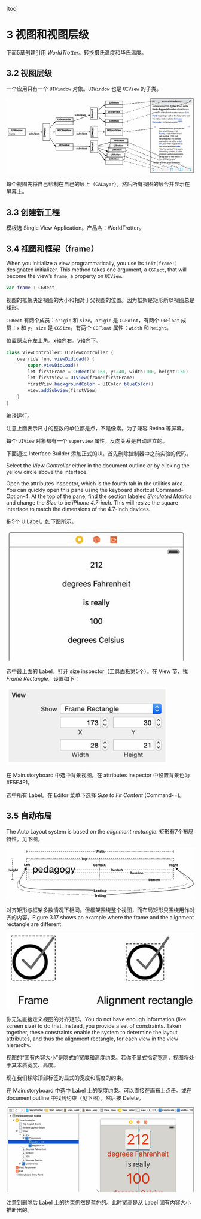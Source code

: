 [toc]

# 3 视图和视图层级

下面5章创建引用 *WorldTrotter*。转换摄氏温度和华氏温度。

## 3.2 视图层级

一个应用只有一个 `UIWindow` 对象。`UIWindow` 也是 `UIView` 的子类。

![](img/f3-2.png)

每个视图先将自己绘制在自己的层上（`CALayer`）。然后所有视图的层合并显示在屏幕上。

## 3.3 创建新工程

模板选 Single View Application。产品名：WorldTrotter。

## 3.4 视图和框架（frame）

When you initialize a view programmatically, you use its `init(frame:)` designated initializer. This method takes one argument, a `CGRect`, that will become the view’s `frame`, a property on `UIView`.

```swift
var frame : CGRect
```

视图的框架决定视图的大小和相对于父视图的位置。因为框架是矩形所以视图总是矩形。

`CGRect` 有两个成员：`origin` 和 `size`。`origin` 是 `CGPoint`，有两个 `CGFloat` 成员：`x` 和 `y`。`size` 是 `CGSize`，有两个 `CGFloat` 属性：`width` 和 `height`。

位置原点在左上角。x轴向右。y轴向下。

```java
class ViewController: UIViewController {
	override func viewDidLoad() {
		super.viewDidLoad()
		let firstFrame = CGRect(x:160, y:240, width:100, height:150)
		let firstView = UIView(frame:firstFrame)
		firstView.backgroundColor = UIColor.blueColor()
		view.addSubview(firstView)
	}
}
```

编译运行。

注意上面表示尺寸的整数的单位都是点，不是像素。为了兼容 Retina 等屏幕。

每个 `UIView` 对象都有一个 `superview` 属性。反向关系是自动建立的。

下面通过 Interface Builder 添加正式的UI。首先删除控制器中之前实验的代码。

Select the *View Controller* either in the document outline or by clicking the yellow circle above the interface.

Open the attributes inspector, which is the fourth tab in the utilities area. You can quickly open this pane using the keyboard shortcut Command-Option-4. At the top of the pane, find the section labeled *Simulated Metrics* and change the *Size* to be *iPhone 4.7-inch*. This will resize the square interface to match the dimensions of the 4.7-inch devices.

拖5个 UILabel。如下图所示。

![](img/f3-11.png)

选中最上面的 Label。打开 size inspector（工具面板第5个）。在 View 节，找 *Frame Rectangle*。设置如下：

![](img/f3-12.png)

在 Main.storyboard 中选中背景视图。在 attributes inspector 中设置背景色为 #F5F4F1。

选中所有 Label。在 Editor 菜单下选择 *Size to Fit Content* (Command-=)。

## 3.5 自动布局

The Auto Layout system is based on the *alignment rectangle*. 矩形有7个布局特性。见下图。

![](img/f3-16.png)

对齐矩形与框架多数情况下相同。但框架围绕整个视图，而布局矩形只围绕用作对齐的内容。Figure 3.17 shows an example where the frame and the alignment rectangle are different.

![](img/f3-17.png)

你无法直接定义视图的对齐矩形。You do not have enough information (like screen size) to do that. Instead, you provide a set of constraints. Taken together, these constraints enable the system to determine the layout attributes, and thus the alignment rectangle, for each view in the view hierarchy.

视图的“固有内容大小”是隐式的宽度和高度约束。若你不显式指定宽高，视图将处于其本质宽度、高度。

现在我们移除顶部标签的显式的宽度和高度的约束。

在 Main.storyboard 中选中 Label 上的宽度约束。可以直接在画布上点击。或在 document outline 中找到约束（见下图）。然后按 Delete。

![](img/f3-21.png)

注意到删除后 Label 上的约束仍然是蓝色的。此时宽高是从 Label 固有内容大小 推断出的。
